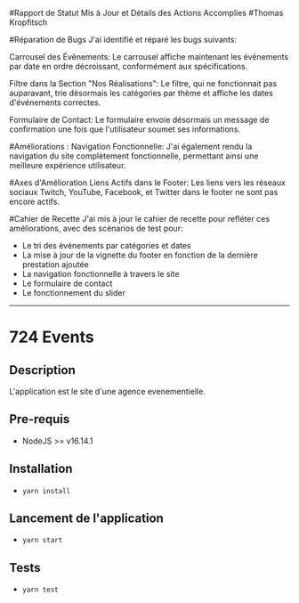 #Rapport de Statut Mis à Jour et Détails des Actions Accomplies
#Thomas Kropfitsch

#Réparation de Bugs
J'ai identifié et réparé les bugs suivants:

Carrousel des Évènements: Le carrousel affiche maintenant les événements par date en ordre décroissant, conformément aux spécifications.

Filtre dans la Section "Nos Réalisations": Le filtre, qui ne fonctionnait pas auparavant, trie désormais les catégories par thème et affiche les dates d'événements correctes.

Formulaire de Contact: Le formulaire envoie désormais un message de confirmation une fois que l'utilisateur soumet ses informations.

#Améliorations :
Navigation Fonctionnelle: J'ai également rendu la navigation du site complètement fonctionnelle, permettant ainsi une meilleure expérience utilisateur.

#Axes d'Amélioration
Liens Actifs dans le Footer: Les liens vers les réseaux sociaux Twitch, YouTube, Facebook, et Twitter dans le footer ne sont pas encore actifs.

#Cahier de Recette
J'ai mis à jour le cahier de recette pour refléter ces améliorations, avec des scénarios de test pour:
- Le tri des événements par catégories et dates
- La mise à jour de la vignette du footer en fonction de la dernière prestation ajoutée
- La navigation fonctionnelle à travers le site
- Le formulaire de contact
- Le fonctionnement du slider


----------------------------------------------------------------------
# 724 Events

## Description
L'application est le site d'une agence evenementielle.
## Pre-requis
- NodeJS  >= v16.14.1

## Installation
- `yarn install`

## Lancement de l'application
- `yarn start`

## Tests
- `yarn test`


